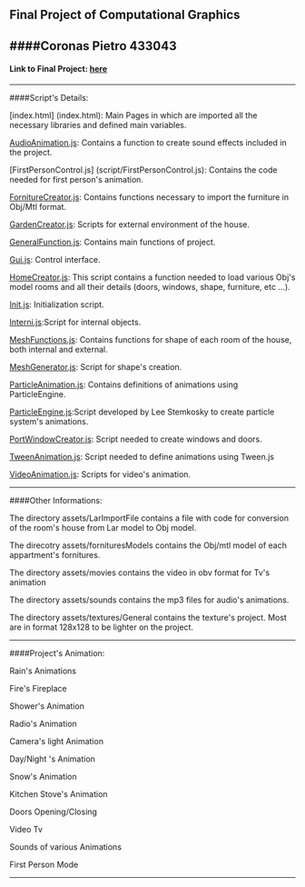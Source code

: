 Final Project of Computational Graphics
---------------------------------------

####Coronas Pietro
433043
---------------------------------------

#### Link to Final Project: [here](http://PCoronas90.github.io/final_project/index.html)
---------------------------------------

####Script's Details:

[index.html] (index.html): Main Pages in which are imported all the necessary libraries and defined  main variables.

[AudioAnimation.js](script/AudioAnimation.js): Contains a function to create sound effects included in the project.

[FirstPersonControl.js] (script/FirstPersonControl.js): Contains the code needed for first person's animation.

[FornitureCreator.js](scriptFornitureCreator.js/): Contains  functions necessary to import the furniture in Obj/Mtl format.

[GardenCreator.js](script/GardenCreator.js): Scripts for  external environment of the house.

[GeneralFunction.js](script/GeneralFunction.js): Contains  main functions of  project.

[Gui.js](script/Gui.js): Control interface.

[HomeCreator.js](script/HomeCreator.js): This script contains a function needed to load various Obj's model rooms and all their details (doors, windows, shape, furniture, etc ...).

[Init.js](script/Init.js): Initialization script.

[Interni.js](script/Interni.js):Script for internal objects.

[MeshFunctions.js](script/MeshFunctions.js): Contains functions for shape of each room of the house, both internal and external.

[MeshGenerator.js](script/MeshGenerator.js): Script for shape's creation.

[ParticleAnimation.js](script/ParticleAnimation.js): Contains  definitions of animations using ParticleEngine.

[ParticleEngine.js](script/ParticleEngine.js):Script developed by Lee Stemkosky to create particle system's animations. 

[PortWindowCreator.js](script/PortWindowCreator.js): Script needed to create windows and doors.
 
[TweenAnimation.js](script/TweenAnimation.js): Script needed to define animations using Tween.js

[VideoAnimation.js](script/VideoAnimation.js):  Scripts for video's animation.

----------------------------------------
####Other Informations:

The directory assets/LarImportFile contains a file with code for conversion of the room's house from Lar model to Obj model.

The direcotry assets/fornituresModels contains the Obj/mtl model of each appartment's fornitures.

The directory assets/movies contains the video in obv format for  Tv's animation

The directory assets/sounds contains the mp3 files for  audio's animations.

The directory assets/textures/General contains the texture's project. Most are in  format 128x128 to be lighter on the project.

---------------------------------------
####Project's Animation:

Rain's Animations

Fire's Fireplace

Shower's Animation

Radio's Animation

Camera's light Animation

Day/Night 's Animation

Snow's Animation

Kitchen Stove's Animation

Doors Opening/Closing

Video Tv

Sounds of various Animations

First Person Mode

-------------------------------------------------------------




